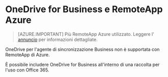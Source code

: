 <properties
   pageTitle="Uso di OneDrive for Business e RemoteApp Azure | Microsoft Azure"
   description="Utilizzo di OneDrive for Business con RemoteApp Azure."
   services="remoteapp"
   documentationCenter=""
   authors="pavithir"
   manager="mbaldwin"
   editor=""/>

<tags
   ms.service="remoteapp"
   ms.devlang="na"
   ms.topic="hero-article"
   ms.tgt_pltfrm="na"
   ms.workload="compute"
   ms.date="08/15/2016"
   ms.author="elizapo"/>

# <a name="onedrive-for-business-and-azure-remoteapp"></a>OneDrive for Business e RemoteApp Azure

> [AZURE.IMPORTANT]
> Più RemoteApp Azure utilizzato. Leggere l' [annuncio](https://go.microsoft.com/fwlink/?linkid=821148) per informazioni dettagliate.

OneDrive per l'agente di sincronizzazione Business non è supportata con RemoteApp di Azure.

È possibile includere OneDrive for Business all'interno di una raccolta per l'uso con Office 365. 